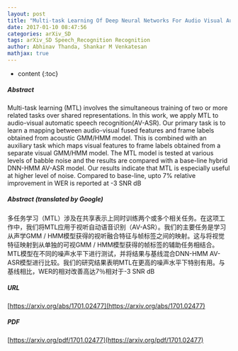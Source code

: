 ```yaml
---
layout: post
title: "Multi-task Learning Of Deep Neural Networks For Audio Visual Automatic Speech Recognition"
date: 2017-01-10 08:47:56
categories: arXiv_SD
tags: arXiv_SD Speech_Recognition Recognition
author: Abhinav Thanda, Shankar M Venkatesan
mathjax: true
---
```


* content
{:toc}

##### Abstract
Multi-task learning (MTL) involves the simultaneous training of two or more related tasks over shared representations. In this work, we apply MTL to audio-visual automatic speech recognition(AV-ASR). Our primary task is to learn a mapping between audio-visual fused features and frame labels obtained from acoustic GMM/HMM model. This is combined with an auxiliary task which maps visual features to frame labels obtained from a separate visual GMM/HMM model. The MTL model is tested at various levels of babble noise and the results are compared with a base-line hybrid DNN-HMM AV-ASR model. Our results indicate that MTL is especially useful at higher level of noise. Compared to base-line, upto 7\% relative improvement in WER is reported at -3 SNR dB

##### Abstract (translated by Google)
多任务学习（MTL）涉及在共享表示上同时训练两个或多个相关任务。在这项工作中，我们将MTL应用于视听自动语音识别（AV-ASR）。我们的主要任务是学习从声学GMM / HMM模型获得的视听融合特征与帧标签之间的映射。这与将视觉特征映射到从单独的可视GMM / HMM模型获得的帧标签的辅助任务相结合。 MTL模型在不同的噪声水平下进行测试，并将结果与​​基线混合DNN-HMM AV-ASR模型进行比较。我们的研究结果表明MTL在更高的噪声水平下特别有用。与基线相比，WER的相对改善高达7％相对于-3 SNR dB

##### URL
[https://arxiv.org/abs/1701.02477](https://arxiv.org/abs/1701.02477)

##### PDF
[https://arxiv.org/pdf/1701.02477](https://arxiv.org/pdf/1701.02477)

